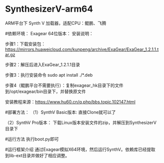 # SynthesizerV-arm64
ARM平台下 Synth V 加载器，适配CPU：鲲鹏、飞腾

#依赖环境：
Exagear 64位版本：
安装说明：

步骤1：下载安装包：https://mirrors.huaweicloud.com/kunpeng/archive/ExaGear/ExaGear_1.2.1.1.tar.gz

步骤2：解压后进入ExaGear_1.2.1.1目录

步骤3：执行安装命令 sudo apt install ./*.deb

步骤4（鲲鹏平台不需要执行）：复制exagear_hk目录下的文件到/opt/exagear/bin目录下，并替换原文件

安装教程来源：https://www.hu60.cn/q.php/bbs.topic.102147.html

#部署方法：
（1）SynthV Basic版本:
     直接Clone就可以了

（2）SynthV Pro版本：
     下载Linux版本安装文件的zip，并解压到SynthesizerV目录下

#运行方法
执行boot.py即可

#运行框架介绍
通过Exagear模拟X64环境，然后运行SynthV。依赖库已经提取到lib-ext目录并做好了相应调整。

